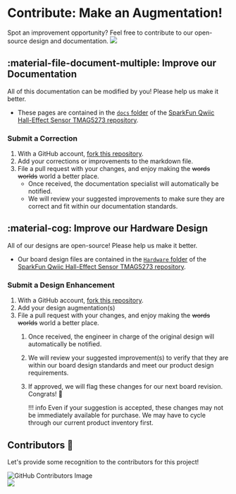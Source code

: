 # Contribute: Make an Augmentation!
Spot an improvement opportunity? Feel free to contribute to our open-source design and documentation. <a href="https://github.com/sparkfun/SparkFun_Qwiic_Hall_Effect_Sensor_TMAG5273/pulls" alt="Pull Requests"><img src="https://img.shields.io/github/issues-pr/sparkfun/SparkFun_Qwiic_Hall_Effect_Sensor_TMAG5273.svg" /></a>

## :material-file-document-multiple:&nbsp;Improve our Documentation
All of this documentation can be modified by you! Please help us make it better.

* These pages are contained in the [`docs` folder](https://github.com/sparkfun/SparkFun_Qwiic_Hall_Effect_Sensor_TMAG5273/tree/main/docs) of the [SparkFun Qwiic Hall-Effect Sensor TMAG5273 repository](https://github.com/sparkfun/SparkFun_Qwiic_Hall_Effect_Sensor_TMAG5273).

<!-- ### :material-source-pull:&nbsp;Submit a Correction -->
### Submit a Correction

1. With a GitHub account, [fork this repository](https://github.com/sparkfun/SparkFun_Qwiic_Hall_Effect_Sensor_TMAG5273/fork).
2. Add your corrections or improvements to the markdown file.
3. File a pull request with your changes, and enjoy making the ~~words~~ ~~worlds~~ world a better place.
	* Once received, the documentation specialist will automatically be notified.
	* We will review your suggested improvements to make sure they are correct and fit within our documentation standards.

## :material-cog:&nbsp;Improve our Hardware Design
All of our designs are open-source! Please help us make it better.

* Our board design files are contained in the [`Hardware` folder](https://github.com/sparkfun/SparkFun_Qwiic_Hall_Effect_Sensor_TMAG5273/tree/main/Hardware) of the [SparkFun Qwiic Hall-Effect Sensor TMAG5273 repository](https://github.com/sparkfun/SparkFun_Qwiic_Hall_Effect_Sensor_TMAG5273).

<!-- ### :material-source-pull:&nbsp;Submit a Design Enhancement -->
### Submit a Design Enhancement

1. With a GitHub account, [fork this repository](https://github.com/sparkfun/SparkFun_Qwiic_Hall_Effect_Sensor_TMAG5273/fork).
2. Add your design augmentation(s)
3. File a pull request with your changes, and enjoy making the ~~words~~ ~~worlds~~ world a better place.
	1. Once received, the engineer in charge of the original design will automatically be notified.
	2. We will review your suggested improvement(s) to verify that they are within our board design standards and meet our product design requirements.
	3. If approved, we will flag these changes for our next board revision. Congrats! 🍻

		!!! info
			Even if your suggestion is accepted, these changes may not be immediately available for purchase. We may have to cycle through our current product inventory first.

## Contributors&nbsp;:clap:
Let's provide some recognition to the contributors for this project!

![GitHub Contributors Image](https://contrib.rocks/image?repo=sparkfun/SparkFun_Qwiic_Hall_Effect_Sensor_TMAG5273)
<br>
<a href="https://github.com/sparkfun/SparkFun_Qwiic_Hall_Effect_Sensor_TMAG5273/pulls" alt="Pull Requests"><img src="https://img.shields.io/github/contributors/sparkfun/SparkFun_Qwiic_Hall_Effect_Sensor_TMAG5273.svg" /></a>